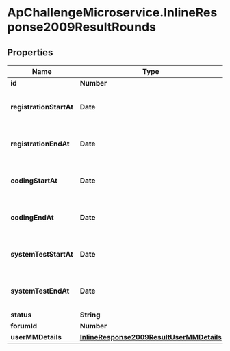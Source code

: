 # ApChallengeMicroservice.InlineResponse2009ResultRounds

## Properties
Name | Type | Description | Notes
------------ | ------------- | ------------- | -------------
**id** | **Number** |  | [optional] 
**registrationStartAt** | **Date** | ISO-8601 formatted date times (YYYY-MM-DDTHH:mm:ss.sssZ) | [optional] 
**registrationEndAt** | **Date** | ISO-8601 formatted date times (YYYY-MM-DDTHH:mm:ss.sssZ) | [optional] 
**codingStartAt** | **Date** | ISO-8601 formatted date times (YYYY-MM-DDTHH:mm:ss.sssZ) | [optional] 
**codingEndAt** | **Date** | ISO-8601 formatted date times (YYYY-MM-DDTHH:mm:ss.sssZ) | [optional] 
**systemTestStartAt** | **Date** | ISO-8601 formatted date times (YYYY-MM-DDTHH:mm:ss.sssZ) | [optional] 
**systemTestEndAt** | **Date** | ISO-8601 formatted date times (YYYY-MM-DDTHH:mm:ss.sssZ) | [optional] 
**status** | **String** |  | [optional] 
**forumId** | **Number** |  | [optional] 
**userMMDetails** | [**InlineResponse2009ResultUserMMDetails**](InlineResponse2009ResultUserMMDetails.md) |  | [optional] 


